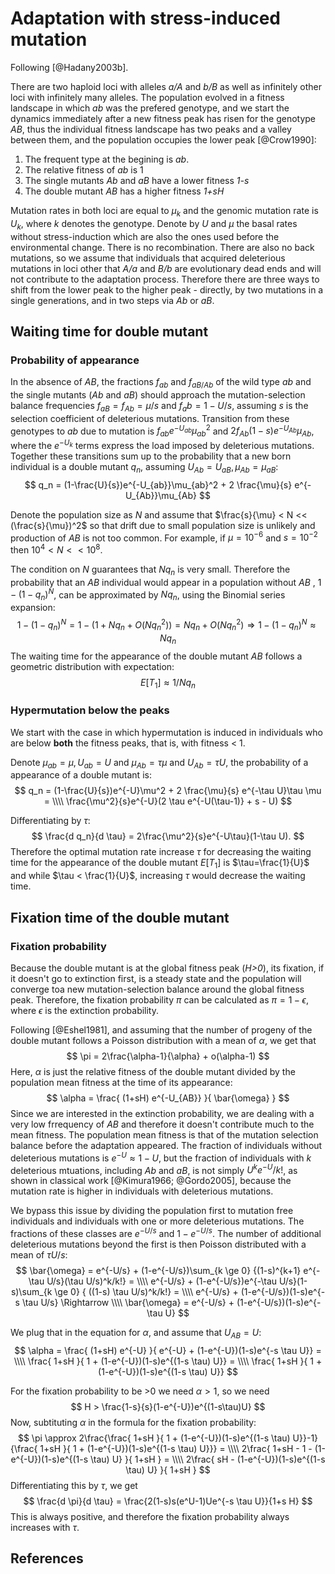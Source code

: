 # Adaptation with stress-induced mutation

Following [@Hadany2003b].

There are two haploid loci with alleles *a/A* and *b/B* as well as infinitely other loci with infinitely many alleles. The population evolved in a fitness landscape in which *ab* was the prefered genotype, and we start the dynamics immediately after a new fitness peak has risen for the genotype *AB*, thus the individual fitness landscape has two peaks and a valley between them, and the population occupies the lower peak [@Crow1990]:

1. The frequent type at the begining is *ab*.
1. The relative fitness of *ab* is 1
1. The single mutants *Ab* and *aB* have a lower fitness *1-s* 
1. The double mutant *AB* has a higher fitness *1+sH*

Mutation rates in both loci are equal to $\mu_k$ and the genomic mutation rate is $U_k$, where *k* denotes the genotype. Denote by *U* and $\mu$ the basal rates without stress-induction which are also the ones used before the environmental change. There is no recombination. There are also no back mutations, so we assume that individuals that acquired deleterious mutations in loci other that *A/a* and *B/b* are evolutionary dead ends and will not contribute to the adaptation process. Therefore there are three ways to shift from the lower peak to the higher peak - directly, by two mutations in a single generations, and in two steps via *Ab* or *aB*.

## Waiting time for double mutant

### Probability of appearance

In the absence of *AB*, the fractions $f_{ab}$ and $f_{aB/Ab}$ of the wild type *ab* and the single mutants (*Ab* and *aB*) should approach the mutation-selection balance frequencies $f_{aB}=f_{Ab}=\mu/s$ and $f_ab=1-U/s$, assuming *s* is the selection coefficient of deleterious mutations. Transition from these genotypes to *ab* due to mutation is $f_{ab} e^{-U_{ab}} \mu_{ab}^2$ and $2f_{Ab} (1-s)e^{-U_{Ab}}\mu_{Ab}$, where the $e^{-U_k}$ terms express the load imposed by deleterious mutations. Together these transitions sum up to the probability that a new born individual is a double mutant $q_n$, assuming $U_{Ab}=U_{aB}, \mu_{Ab}=\mu_{aB}$:
$$
q_n = (1-\frac{U}{s})e^{-U_{ab}}\mu_{ab}^2 + 2 \frac{\mu}{s} e^{-U_{Ab}}\mu_{Ab}
$$

Denote the population size as *N* and assume that $\frac{s}{\mu} < N << (\frac{s}{\mu})^2$ so that drift due to small population size is unlikely and production of *AB* is not too common. For example, if $\mu=10^{-6}$ and $s=10^{-2}$ then $10^4 < N << 10^8$.

The condition on *N* guarantees that $Nq_n$ is very small. Therefore the probability that an *AB* individual would appear in a population without *AB* , $1-(1-q_n)^N$, can be approximated by $Nq_n$, using the Binomial series expansion:
$$
1-(1-q_n)^N = 1 - (1 + Nq_n + O(Nq_n^2)) = 
Nq_n + O(Nq_n^2) \Rightarrow
1-(1-q_n)^N \approx Nq_n
$$
The waiting time for the appearance of the double mutant *AB* follows a geometric distribution with expectation:
$$
E[T_1] \approx 1/Nq_n
$$

### Hypermutation below the peaks

We start with the case in which hypermutation is induced in individuals who are below **both** the fitness peaks, that is, with fitness < 1.

Denote $\mu_{ab} = \mu, U_{ab} = U$ and $\mu_{Ab}= \tau \mu$ and $U_{Ab} = \tau U$, the probability of a appearance of a double mutant is:
$$
q_n = (1-\frac{U}{s})e^{-U}\mu^2 + 2 \frac{\mu}{s} e^{-\tau U}\tau \mu = \\\\
\frac{\mu^2}{s}e^{-U}(2 \tau e^{-U(\tau-1)} + s - U)
$$

Differentiating by $\tau$:
$$
\frac{d q_n}{d \tau} = 2\frac{\mu^2}{s}e^{-U\tau}(1-\tau U).
$$
Therefore the optimal mutation rate increase $\tau$ for decreasing the waiting time for the appearance of the double mutant $E[T_1]$ is $\tau=\frac{1}{U}$ and while $\tau < \frac{1}{U}$, increasing $\tau$ would decrease the waiting time.

## Fixation time of the double mutant

### Fixation probability

Because the double mutant is at the global fitness peak (*H>0*), its fixation, if it doesn't go to extinction first, is a steady state and the population will converge toa new mutation-selection balance around the global fitness peak. Therefore, the fixation probability $\pi$ can be calculated as $\pi = 1-\epsilon$, where $\epsilon$ is the extinction probability.

Following [@Eshel1981], and assuming that the number of progeny of the double mutant follows a Poisson distribution with a mean of $\alpha$, we get that
$$
\pi = 2\frac{\alpha-1}{\alpha} + o(\alpha-1)
$$
Here, $\alpha$ is just the relative fitness of the double mutant divided by the population mean fitness at the time of its appearance:
$$
\alpha = \frac{ (1+sH) e^{-U_{AB}} }{ \bar{\omega} } 
$$
Since we are interested in the extinction probability, we are dealing with a very low frrequency of *AB* and therefore it doesn't contribute much to the mean fitness. The population mean fitness is that of the mutation selection balance before the adaptation appeared. The fraction of individuals without deleterious mutations is $e^{-U}\approx 1-U$, but the fraction of individuals with *k* deleterious mtuations, including *Ab* and *aB*, is not simply $U^k e^{-U} /k!$, as shown in classical work [@Kimura1966; @Gordo2005], because the mutation rate is higher in individuals with deleterious mutations. 

We bypass this issue by dividing the population first to mutation free individuals and individuals with one or more deleterious mutations. The fractions of these classes are $e^{-U/s}$ and $1-e^{-U/s}$. The number of additional deleterious mutations beyond the first is then Poisson distributed with a mean of $\tau U/s$:
$$
\bar{\omega} = e^{-U/s} + (1-e^{-U/s})\sum_{k \ge 0} {(1-s)^{k+1} e^{-\tau U/s}(\tau U/s)^k/k!} = \\\\
e^{-U/s} + (1-e^{-U/s})e^{-\tau U/s}(1-s)\sum_{k \ge 0} { ((1-s) \tau U/s)^k/k!} = \\\\
e^{-U/s} + (1-e^{-U/s})(1-s)e^{-s \tau U/s} \Rightarrow \\\\
\bar{\omega} = e^{-U/s} + (1-e^{-U/s})(1-s)e^{-\tau U}
$$

We plug that in the equation for $\alpha$, and assume that $U_{AB} = U$:
$$
\alpha = \frac{ (1+sH) e^{-U} }{ e^{-U} + (1-e^{-U})(1-s)e^{-s \tau U}} = \\\\
\frac{ 1+sH  }{ 1 + (1-e^{-U})(1-s)e^{(1-s \tau) U}} = \\\\
\frac{ 1+sH  }{ 1 + (1-e^{-U})(1-s)e^{(1-s \tau) U}}
$$

For the fixation probability to be >0 we need $\alpha>1$, so we need 
$$
H > \frac{1-s}{s}(1-e^{-U})e^{(1-s\tau)U}
$$
Now, subtituting $\alpha$ in the formula for the fixation probability:
$$
\pi \approx 2\frac{\frac{ 1+sH  }{ 1 + (1-e^{-U})(1-s)e^{(1-s \tau) U}}-1}{\frac{ 1+sH  }{ 1 + (1-e^{-U})(1-s)e^{(1-s \tau) U}}} = \\\\
2\frac{ 1+sH - 1 - (1-e^{-U})(1-s)e^{(1-s \tau) U} }{ 1+sH } = \\\\
2\frac{ sH - (1-e^{-U})(1-s)e^{(1-s \tau) U} }{ 1+sH }
$$
Differentiating this by $\tau$, we get
$$
\frac{d \pi}{d \tau} = \frac{2(1-s)s(e^U-1)Ue^{-s \tau U}}{1+s H}
$$
This is always positive, and therefore the fixation probability always increases with $\tau$.


## References
